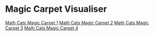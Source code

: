 # Magic Carpet Visualiser

[Math Cats Magic Carpet 1](http://www.mathcats.com/explore/puzzles/magiccarpet1.html)
[Math Cats Magic Carpet 2](http://www.mathcats.com/explore/puzzles/magiccarpet2.html)
[Math Cats Magic Carpet 3](http://www.mathcats.com/explore/puzzles/magiccarpet3.html)
[Math Cats Magic Carpet 4](http://www.mathcats.com/explore/puzzles/magiccarpet4.html)


